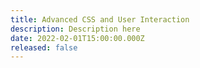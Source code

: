 ```yaml
---
title: Advanced CSS and User Interaction
description: Description here
date: 2022-02-01T15:00:00.000Z
released: false
---
```

